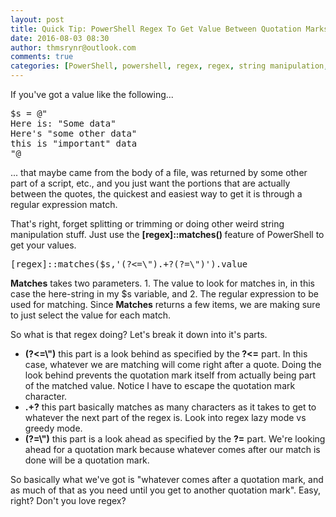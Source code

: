 ```yaml
---
layout: post
title: Quick Tip: PowerShell Regex To Get Value Between Quotation Marks
date: 2016-08-03 08:30
author: thmsrynr@outlook.com
comments: true
categories: [PowerShell, powershell, regex, regex, string manipulation, string manipulation]
---
```

If you've got a value like the following...

<pre class="lang:ps decode:true ">$s = @"
Here is: "Some data"
Here's "some other data"
this is "important" data
"@</pre>

... that maybe came from the body of a file, was returned by some other part of a script, etc., and you just want the portions that are actually between the quotes, the quickest and easiest way to get it is through a regular expression match.

That's right, forget splitting or trimming or doing other weird string manipulation stuff. Just use the <strong>[regex]::matches() </strong>feature of PowerShell to get your values.

<pre class="lang:ps decode:true ">[regex]::matches($s,'(?&lt;=\").+?(?=\")').value</pre>

<strong>Matches</strong> takes two parameters. 1. The value to look for matches in, in this case the here-string in my $s variable, and 2. The regular expression to be used for matching. Since <strong>Matches</strong> returns a few items, we are making sure to just select the value for each match.

So what is that regex doing? Let's break it down into it's parts.

<ul>
    <li><strong>(?&lt;=\")</strong> this part is a look behind as specified by the<strong> ?&lt;=</strong> part. In this case, whatever we are matching will come right after a quote. Doing the look behind prevents the quotation mark itself from actually being part of the matched value. Notice I have to escape the quotation mark character.</li>
    <li><strong>.+?</strong> this part basically matches as many characters as it takes to get to whatever the next part of the regex is. Look into regex lazy mode vs greedy mode.</li>
    <li><strong>(?=\")</strong> this part is a look ahead as specified by the <strong>?=</strong> part. We're looking ahead for a quotation mark because whatever comes after our match is done will be a quotation mark.</li>
</ul>

So basically what we've got is "whatever comes after a quotation mark, and as much of that as you need until you get to another quotation mark". Easy, right? Don't you love regex?
